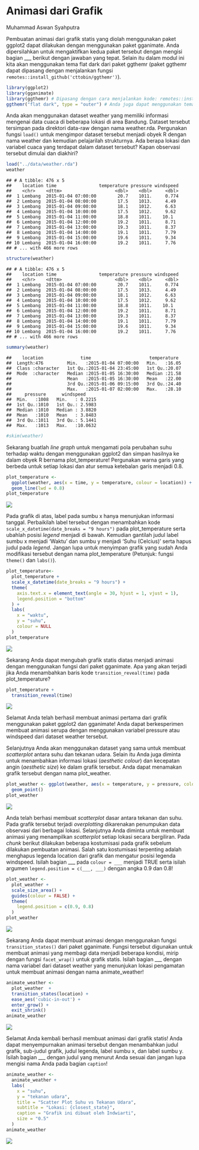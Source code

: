 Animasi dari Grafik
================
Muhammad Aswan Syahputra

Pembuatan animasi dari grafik statis yang diolah menggunakan paket
ggplot2 dapat dilakukan dengan menggunakan paket gganimate. Anda
dipersilahkan untuk mengaktifkan kedua paket tersebut dengan mengisi
bagian \_\_\_ berikut dengan jawaban yang tepat. Selain itu dalam modul
ini kita akan menggunakan tema flat dark dari paket ggthemr (paket
ggthemr dapat dipasang dengan menjalankan fungsi
`remotes::install_github('cttobin/ggthemr')`).

``` r
library(ggplot2)
library(gganimate)
library(ggthemr) # Dipasang dengan cara menjalankan kode: remotes::install_github('cttobin/ggthemr')
ggthemr("flat dark", type = "outer") # Anda juga dapat menggunakan tema lain. Pilihan tema dapat dilihat di https://github.com/cttobin/ggthemr#palettes
```

Anda akan menggunakan dataset weather yang memiliki informasi mengenai
data cuaca di beberapa lokasi di area Bandung. Dataset tersebut
tersimpan pada direktori data-raw dengan nama weather.rda. Pergunakan
fungsi `load()` untuk mengimpor dataset tersebut menjadi obyek R dengan
nama weather dan kemudian pelajarilah strukturnya. Ada berapa lokasi dan
variabel cuaca yang terdapat dalam dataset tersebut? Kapan observasi
tersebut dimulai dan diakhiri?

``` r
load("../data/weather.rda")
weather
```

    ## # A tibble: 476 x 5
    ##    location time                temperature pressure windspeed
    ##    <chr>    <dttm>                    <dbl>    <dbl>     <dbl>
    ##  1 Lembang  2015-01-04 07:00:00        20.7    1011.     0.774
    ##  2 Lembang  2015-01-04 08:00:00        17.5    1013.     4.49 
    ##  3 Lembang  2015-01-04 09:00:00        18.1    1012.     6.63 
    ##  4 Lembang  2015-01-04 10:00:00        17.5    1012.     9.62 
    ##  5 Lembang  2015-01-04 11:00:00        18.8    1011.    10.1  
    ##  6 Lembang  2015-01-04 12:00:00        19.2    1011.     8.71 
    ##  7 Lembang  2015-01-04 13:00:00        19.3    1011.     8.37 
    ##  8 Lembang  2015-01-04 14:00:00        19.1    1011.     7.79 
    ##  9 Lembang  2015-01-04 15:00:00        19.6    1011.     9.34 
    ## 10 Lembang  2015-01-04 16:00:00        19.2    1011.     7.76 
    ## # ... with 466 more rows

``` r
structure(weather)
```

    ## # A tibble: 476 x 5
    ##    location time                temperature pressure windspeed
    ##    <chr>    <dttm>                    <dbl>    <dbl>     <dbl>
    ##  1 Lembang  2015-01-04 07:00:00        20.7    1011.     0.774
    ##  2 Lembang  2015-01-04 08:00:00        17.5    1013.     4.49 
    ##  3 Lembang  2015-01-04 09:00:00        18.1    1012.     6.63 
    ##  4 Lembang  2015-01-04 10:00:00        17.5    1012.     9.62 
    ##  5 Lembang  2015-01-04 11:00:00        18.8    1011.    10.1  
    ##  6 Lembang  2015-01-04 12:00:00        19.2    1011.     8.71 
    ##  7 Lembang  2015-01-04 13:00:00        19.3    1011.     8.37 
    ##  8 Lembang  2015-01-04 14:00:00        19.1    1011.     7.79 
    ##  9 Lembang  2015-01-04 15:00:00        19.6    1011.     9.34 
    ## 10 Lembang  2015-01-04 16:00:00        19.2    1011.     7.76 
    ## # ... with 466 more rows

``` r
summary(weather)
```

    ##    location              time                      temperature   
    ##  Length:476         Min.   :2015-01-04 07:00:00   Min.   :16.05  
    ##  Class :character   1st Qu.:2015-01-04 23:45:00   1st Qu.:20.07  
    ##  Mode  :character   Median :2015-01-05 16:30:00   Median :21.58  
    ##                     Mean   :2015-01-05 16:30:00   Mean   :22.00  
    ##                     3rd Qu.:2015-01-06 09:15:00   3rd Qu.:24.40  
    ##                     Max.   :2015-01-07 02:00:00   Max.   :28.10  
    ##     pressure      windspeed      
    ##  Min.   :1008   Min.   : 0.2215  
    ##  1st Qu.:1010   1st Qu.: 2.5983  
    ##  Median :1010   Median : 3.8820  
    ##  Mean   :1010   Mean   : 3.8483  
    ##  3rd Qu.:1011   3rd Qu.: 5.1441  
    ##  Max.   :1013   Max.   :10.0632

``` r
#skim(weather)
```

Sekarang buatlah *line graph* untuk mengamati pola perubahan suhu
terhadap waktu dengan menggunakan ggplot2 dan simpan hasilnya ke dalam
obyek R bernama plot\_temperature\! Pergunakan warna garis yang berbeda
untuk setiap lokasi dan atur semua ketebalan garis menjadi 0.8.

``` r
plot_temperature <- 
  ggplot(weather, aes(x = time, y = temperature, colour = location)) +
  geom_line(lwd = 0.8)
plot_temperature
```

<img src="005_animasi-grafik_files/figure-gfm/plot-temperature1-1.png" style="display: block; margin: auto;" />

Pada grafik di atas, label pada sumbu x hanya menunjukan informasi
tanggal. Perbaikilah label tersebut dengan menambahkan kode
`scale_x_datetime(date_breaks = "9 hours")` pada plot\_temperature serta
ubahlah posisi *legend* menjadi di bawah. Kemudian gantilah judul label
sumbu x menjadi ‘Waktu’ dan sumbu y menjadi ‘Suhu (Celcius)’ serta hapus
judul pada *legend*. Jangan lupa untuk menyimpan grafik yang sudah Anda
modifikasi tersebut dengan nama plot\_temperature (Petunjuk: fungsi
`theme()` dan `labs()`).

``` r
plot_temperature<- 
  plot_temperature +
  scale_x_datetime(date_breaks = "9 hours") +
  theme(
    axis.text.x = element_text(angle = 30, hjust = 1, vjust = 1),
    legend.position = "bottom"
  ) +
  labs(
    x = "waktu",
    y = "suhu",
    colour = NULL
  )
plot_temperature
```

<img src="005_animasi-grafik_files/figure-gfm/plot-temperature2-1.png" style="display: block; margin: auto;" />

Sekarang Anda dapat mengubah grafik statis diatas menjadi animasi dengan
menggunakan fungsi dari paket gganimate. Apa yang akan terjadi jika Anda
menambahkan baris kode `transition_reveal(time)` pada plot\_temperature?

``` r
plot_temperature +
  transition_reveal(time)
```

<img src="005_animasi-grafik_files/figure-gfm/animate-temperature-1.gif" style="display: block; margin: auto;" />

Selamat Anda telah berhasil membuat animasi pertama dari grafik
menggunakan paket ggplot2 dan gganimate\! Anda dapat berkesperimen
membuat animasi serupa dengan menggunakan variabel pressure atau
windspeed dari dataset weather tersebut.

Selanjutnya Anda akan menggunakan dataset yang sama untuk membuat
*scatterplot* antara suhu dan tekanan udara. Selain itu Anda juga
diminta untuk menambahkan informasi lokasi (*aesthetic colour*) dan
kecepatan angin (*aesthetic size*) ke dalam grafik tersebut. Anda dapat
menamakan grafik tersebut dengan nama
plot\_weather.

``` r
plot_weather <- ggplot(weather, aes(x = temperature, y = pressure, colour = location , size = windspeed)) +
  geom_point()
plot_weather
```

<img src="005_animasi-grafik_files/figure-gfm/plot-weather1-1.png" style="display: block; margin: auto;" />

Anda telah berhasi membuat *scatterplot* dasar antara tekanan dan suhu.
Pada grafik tersebut terjadi *overplotting* dikarenakan penumpukan data
observasi dari berbagai lokasi. Selanjutnya Anda diminta untuk membuat
animasi yang menampilkan *scatterplot* setiap lokasi secara bergiliran.
Pada *chunk* berikut dilakukan beberapa kostumisasi pada grafik sebelum
dilakukan pembuatan animasi. Salah satu kostumisasi terpenting adalah
menghapus legenda location dari grafik dan mengatur posisi legenda
windspeed. Isilah bagian \_\_\_ pada `colour = ___` menjadi TRUE serta
isilah argumen `legend.position = c(___, ___)` dengan angka 0.9 dan
0.8\!

``` r
plot_weather <- 
  plot_weather +
  scale_size_area() +
  guides(colour = FALSE) +
  theme(
    legend.position = c(0.9, 0.8)
  )
plot_weather
```

<img src="005_animasi-grafik_files/figure-gfm/plot-weather2-1.png" style="display: block; margin: auto;" />

Sekarang Anda dapat membuat animasi dengan menggunakan fungsi
`transition_states()` dari paket gganimate. Fungsi tersebut digunakan
untuk membuat animasi yang membagi data menjadi beberapa kondisi, mirip
dengan fungsi `facet_wrap()` untuk grafik statis. Isilah bagian \_\_\_
dengan nama variabel dari dataset weather yang menunjukan lokasi
pengamatan untuk membuat animasi dengan nama animate\_weather\!

``` r
animate_weather <- 
  plot_weather  +
  transition_states(location) +
  ease_aes('cubic-in-out') +
  enter_grow() +
  exit_shrink()
animate_weather
```

<img src="005_animasi-grafik_files/figure-gfm/animate-weather-1.gif" style="display: block; margin: auto;" />

Selamat Anda kembali berhasil membuat animasi dari grafik statis\! Anda
dapat menyempurnakan animasi tersebut dengan menambahkan judul grafik,
sub-judul grafik, judul legenda, label sumbu x, dan label sumbu y.
Isilah bagian \_\_\_ dengan judul yang menurut Anda sesuai dan jangan
lupa mengisi nama Anda pada bagian `caption`\!

``` r
animate_weather <- 
  animate_weather +
  labs(
    x = "suhu",
    y = "tekanan udara",
    title = "Scatter Plot Suhu vs Tekanan Udara",
    subtitle = "Lokasi: {closest_state}",
    caption = "Grafik ini dibuat oleh Indwiarti",
    size = "0.5"
  )
animate_weather
```

<img src="005_animasi-grafik_files/figure-gfm/animate-weather2-1.gif" style="display: block; margin: auto;" />
